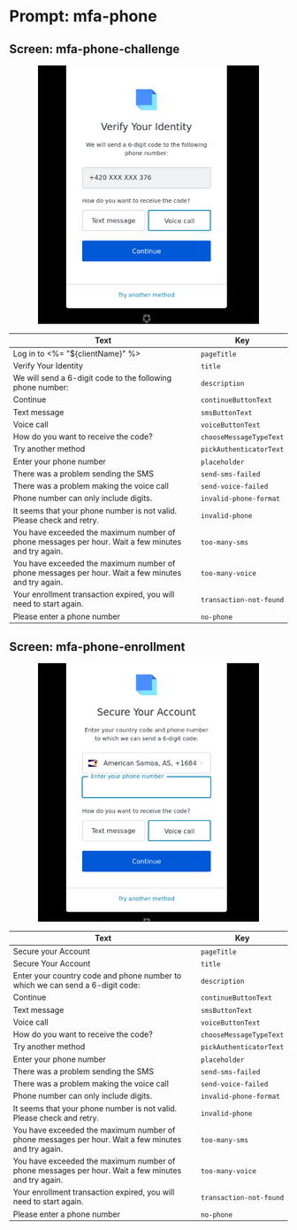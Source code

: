 # Prompt: mfa-phone

## Screen: mfa-phone-challenge

<p style="text-align: center;">
  <img alt="mfa-phone-challenge reference screenshot" class="ul-prompt-screenshot" data-ul-prompt="mfa-phone-challenge" src="/media/articles/universal-login/text-customization/mfa-phone-challenge.png" style="width: 400px;"/>
</p>

|Text|Key|
|----------|----------|
|Log in to <%= "${clientName}" %>|`pageTitle`|
|Verify Your Identity|`title`|
|We will send a 6-digit code to the following phone number:|`description`|
|Continue|`continueButtonText`|
|Text message|`smsButtonText`|
|Voice call|`voiceButtonText`|
|How do you want to receive the code?|`chooseMessageTypeText`|
|Try another method|`pickAuthenticatorText`|
|Enter your phone number|`placeholder`|
|There was a problem sending the SMS|`send-sms-failed`|
|There was a problem making the voice call|`send-voice-failed`|
|Phone number can only include digits.|`invalid-phone-format`|
|It seems that your phone number is not valid. Please check and retry.|`invalid-phone`|
|You have exceeded the maximum number of phone messages per hour. Wait a few minutes and try again.|`too-many-sms`|
|You have exceeded the maximum number of phone messages per hour. Wait a few minutes and try again.|`too-many-voice`|
|Your enrollment transaction expired, you will need to start again.|`transaction-not-found`|
|Please enter a phone number|`no-phone`|

## Screen: mfa-phone-enrollment

<p style="text-align: center;">
  <img alt="mfa-phone-enrollment reference screenshot" class="ul-prompt-screenshot" data-ul-prompt="mfa-phone-enrollment" src="/media/articles/universal-login/text-customization/mfa-phone-enrollment.png" style="width: 400px;"/>
</p>

|Text|Key|
|----------|----------|
|Secure your Account|`pageTitle`|
|Secure Your Account|`title`|
|Enter your country code and phone number to which we can send a 6-digit code:|`description`|
|Continue|`continueButtonText`|
|Text message|`smsButtonText`|
|Voice call|`voiceButtonText`|
|How do you want to receive the code?|`chooseMessageTypeText`|
|Try another method|`pickAuthenticatorText`|
|Enter your phone number|`placeholder`|
|There was a problem sending the SMS|`send-sms-failed`|
|There was a problem making the voice call|`send-voice-failed`|
|Phone number can only include digits.|`invalid-phone-format`|
|It seems that your phone number is not valid. Please check and retry.|`invalid-phone`|
|You have exceeded the maximum number of phone messages per hour. Wait a few minutes and try again.|`too-many-sms`|
|You have exceeded the maximum number of phone messages per hour. Wait a few minutes and try again.|`too-many-voice`|
|Your enrollment transaction expired, you will need to start again.|`transaction-not-found`|
|Please enter a phone number|`no-phone`|
